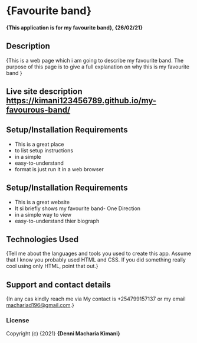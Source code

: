 # {Favourite band}
#### {This application is for my favourite band}, {26/02/21}
## Description
{This is a web page which i am going to describe my favourite band. The purpose of this page is to give a full explanation on why this is my favourite band }
## Live site description https://kimani123456789.github.io/my-favourous-band/
## Setup/Installation Requirements
* This is a great place
* to list setup instructions
* in a simple
* easy-to-understand
* format is just run it in a web browser
## Setup/Installation Requirements
* This is a great website
* It si briefly shows my favourite band- One Direction
* in a simple way to view
* easy-to-understand thier biograph
## Technologies Used
{Tell me about the languages and tools you used to create this app. Assume that I know you probably used HTML and CSS. If you did something really cool using only HTML, point that out.}
## Support and contact details
{In any cas kindly reach me via My contact is +254799157137 or my email machariad196@gmail.com.}
### License
Copyright (c) {2021} **{Denni Macharia Kimani}**